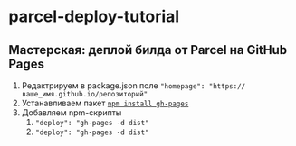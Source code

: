 # parcel-deploy-tutorial

## Мастерская: деплой билда от Parcel на GitHub Pages

1. Редактрируем в package.json поле `"homepage": "https://ваше_имя.github.io/репозиторий"`
2. Устанавливаем пакет [`npm install gh-pages`](https://www.npmjs.com/package/gh-pages)
3. Добавляем npm-скрипты
   1. `"deploy": "gh-pages -d dist"`
   2. `"deploy": "gh-pages -d dist"`
